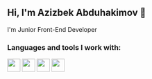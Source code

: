 ## Hi, I'm Azizbek Abduhakimov 👋
I'm Junior Front-End Developer


### Languages and tools I work with:

<code><img src="https://img.icons8.com/?size=48&id=20909&format=png" width="30px"/></code>
<code><img src="https://img.icons8.com/fluent/512/css3.png" width="30px"/></code>
<code><img src="[https://img.icons8.com/fluent/512/css3.png](https://img.icons8.com/?size=48&id=108784&format=png)" width="30px"/></code>
<code><img src="https://img.icons8.com/?size=80&id=VXQrhy9fWtm1&format=png" width="30px"/></code>
<!--
**byfuzayliy/byfuzayliy** is a ✨ _special_ ✨ repository because its `README.md` (this file) appears on your GitHub profile.

Here are some ideas to get you started:

- 🔭 I’m currently working on ...
- 🌱 I’m currently learning ...
- 👯 I’m looking to collaborate on ...
- 🤔 I’m looking for help with ...
- 💬 Ask me about ...
- 📫 How to reach me: ...
- 😄 Pronouns: ...
- ⚡ Fun fact: ...
-->
